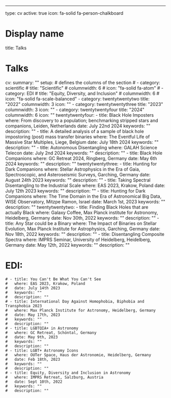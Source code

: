 ---
type: cv
active: true
icon: fa-solid fa-person-chalkboard

# Display name
title: Talks

# Talks
cv:
  summary: ""
  setup:
    # defines the columns of the section
    # - category: scientific
    #   title: "Scientific"
    #   columnwidth: 6
    #   icon: "fa-solid fa-atom"
    # - category: EDI
    #   title: "Equity, Diversity, and Inclusion"
    #   columnwidth: 6
    #   icon: "fa-solid fa-scale-balanced"
    - category: twentytwentytwo
      title: "2022"
      columnwidth: 3
      icon: ""
    - category: twentytwentythree
      title: "2023"
      columnwidth: 3
      icon: ""
    - category: twentytwentyfour
      title: "2024"
      columnwidth: 6
      icon: ""
  twentytwentyfour:
    - title: Black Hole Imposters
      where: From discovery to a population; benchmarking stripped stars and companions, Leiden, Netherlands
      date: July 22nd 2024
      keywords: ""
      description: ""
    - title: A detailed analysis of a sample of black hole impostoring (post) mass transfer binaries
      where: The Eventful Life of Massive Star Multiples, Liege, Belgium
      date: July 18th 2024
      keywords: ""
      description: ""
    - title: Autonomous Disentangling
      where: GALAH Science Telecon
      date: July 2nd 2024
      keywords: ""
      description: ""
    - title: Black Hole Companions
      where: GC Retreat 2024, Ringberg, Germany
      date: May 6th 2024
      keywords: ""
      description: ""
  twentytwentythree:
    - title: Hunting for Dark Companions
      where: Stellar Astrophysics in the Era of Gaia, Spectroscopic, and Asteroseismic Surveys, Garching, Germany
      date: August 24th 2023
      keywords: ""
      description: ""
    - title: Taking Spectral Disentangling to the Industrial Scale
      where: EAS 2023, Krakow, Poland
      date: July 12th 2023
      keywords: ""
      description: ""
    - title: Hunting for Dark Companions
      where: The Time Domain in the Era of Astronomical Big Data, WISE Observatory, Mitzpe Ramon, Israel
      date: March 1st, 2023
      keywords: ""
      description: ""
  twentytwentytwo:
    - title: Finding Black Holes that are actually Black
      where: Galaxy Coffee, Max Planck institute for Astronomy, Heidelberg, Germany
      date: Nov 30th, 2022
      keywords: ""
      description: ""
    - title: Any Star could be a Binary
      where: The Impact of Binaries on Stellar Evolution, Max Planck Institute for Astrophysics, Garching, Germany
      date: Nov 18th, 2022
      keywords: ""
      description: ""
    - title: Disentangling Composite Spectra
      where: IMPRS Seminar, University of Heidelberg, Heidelberg, Germany
      date: May 12th, 2022
      keywords: ""
      description: ""
  # EDI:
    # - title: You Can't Be What You Can't See
    #   where: EAS 2023, Krakow, Poland
    #   date: July 14th 2023
    #   keywords: ""
    #   description: ""
    # - title: International Day Against Homophobia, Biphobia and Transphobia 2023
    #   where: Max Planck Institute for Astronomy, Heidelberg, Germany
    #   date: May 17th, 2023
    #   keywords: ""
    #   description: ""
    # - title: LGBTQIA+ in Astronomy
    #   where: GC Retreat, Schöntal, Germany
    #   date: May 9th, 2023
    #   keywords: ""
    #   description: ""
    # - title: LGBT+ Astronomy Icons
    #   where: OUTer Space, Haus der Astronomie, Heidelberg, Germany
    #   date: Feb 18th, 2023
    #   keywords: ""
    #   description: ""
    # - title: Equity, Diversity and Inclusion in Astronomy
    #   where: IMPRS Retreat, Salzburg, Austria
    #   date: Sept 10th, 2022
    #   keywords: ""
    #   description: ""
